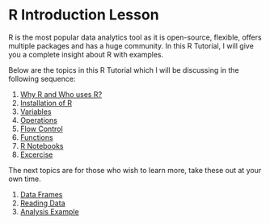 # R Introduction Lesson

R is the most popular data analytics tool as it is open-source, flexible, offers multiple packages and has a huge community. In this R Tutorial, I will give you a complete insight about R with examples.

Below are the topics in this R Tutorial which I will be discussing in the following sequence:

1. [Why R and Who uses R?](./01_whywho.md)
2. [Installation of R](./02_setup.md)
3. [Variables](./03_variables.md)
4. [Operations](./04_operations.md)
5. [Flow Control](./05_flow.md)
6. [Functions](./06_functions.md)
7. [R Notebooks](./11_rnotebooks.Rmd)
8. [Excercise](./10_rr.Rmd)

The next topics are for those who wish to learn more, take these out at your own time.

1. [Data Frames](./07_df.md)
2. [Reading Data](./08_read.md)
3. [Analysis Example](./09_analysis.md)